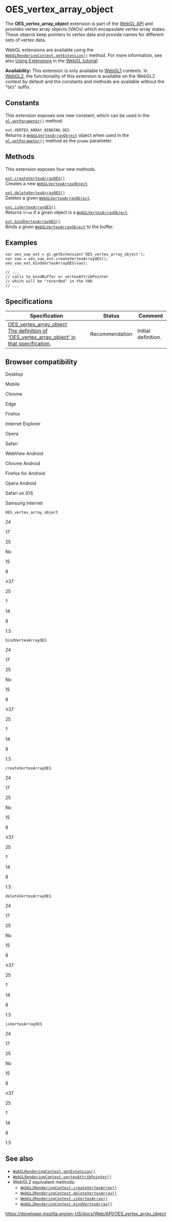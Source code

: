 OES\_vertex\_array\_object
==========================

The **OES\_vertex\_array\_object** extension is part of the [WebGL API](webgl_api) and provides vertex array objects (VAOs) which encapsulate vertex array states. These objects keep pointers to vertex data and provide names for different sets of vertex data.

WebGL extensions are available using the [`WebGLRenderingContext.getExtension()`](webglrenderingcontext/getextension) method. For more information, see also [Using Extensions](webgl_api/using_extensions) in the [WebGL tutorial](webgl_api/tutorial).

**Availability:** This extension is only available to [WebGL1](webglrenderingcontext) contexts. In [WebGL2](webgl2renderingcontext), the functionality of this extension is available on the WebGL2 context by default and the constants and methods are available without the "`OES`" suffix.

Constants
---------

This extension exposes one new constant, which can be used in the [`gl.getParameter()`](webglrenderingcontext/getparameter) method:

`ext.VERTEX_ARRAY_BINDING_OES`  
Returns a [`WebGLVertexArrayObject`](webglvertexarrayobject) object when used in the [`gl.getParameter()`](webglrenderingcontext/getparameter) method as the `pname` parameter.

Methods
-------

This extension exposes four new methods.

[`ext.createVertexArrayOES()`](oes_vertex_array_object/createvertexarrayoes)  
Creates a new [`WebGLVertexArrayObject`](webglvertexarrayobject).

[`ext.deleteVertexArrayOES()`](oes_vertex_array_object/deletevertexarrayoes)  
Deletes a given [`WebGLVertexArrayObject`](webglvertexarrayobject).

[`ext.isVertexArrayOES()`](oes_vertex_array_object/isvertexarrayoes)  
Returns `true` if a given object is a [`WebGLVertexArrayObject`](webglvertexarrayobject).

[`ext.bindVertexArrayOES()`](oes_vertex_array_object/bindvertexarrayoes)  
Binds a given [`WebGLVertexArrayObject`](webglvertexarrayobject) to the buffer.

Examples
--------

    var oes_vao_ext = gl.getExtension('OES_vertex_array_object');
    var vao = oes_vao_ext.createVertexArrayOES();
    oes_vao_ext.bindVertexArrayOES(vao);

    // ...
    // calls to bindBuffer or vertexAttribPointer
    // which will be "recorded" in the VAO
    // ...

Specifications
--------------

<table><thead><tr class="header"><th>Specification</th><th>Status</th><th>Comment</th></tr></thead><tbody><tr class="odd"><td><a href="https://www.khronos.org/registry/webgl/extensions/OES_vertex_array_object/">OES_vertex_array_object<br />
<span class="small">The definition of 'OES_vertex_array_object' in that specification.</span></a></td><td><span class="spec-rec">Recommendation</span></td><td>Initial definition.</td></tr></tbody></table>

Browser compatibility
---------------------

Desktop

Mobile

Chrome

Edge

Firefox

Internet Explorer

Opera

Safari

WebView Android

Chrome Android

Firefox for Android

Opera Android

Safari on IOS

Samsung Internet

`OES_vertex_array_object`

24

17

25

No

15

8

≤37

25

?

14

8

1.5

`bindVertexArrayOES`

24

17

25

No

15

8

≤37

25

?

14

8

1.5

`createVertexArrayOES`

24

17

25

No

15

8

≤37

25

?

14

8

1.5

`deleteVertexArrayOES`

24

17

25

No

15

8

≤37

25

?

14

8

1.5

`isVertexArrayOES`

24

17

25

No

15

8

≤37

25

?

14

8

1.5

See also
--------

-   [`WebGLRenderingContext.getExtension()`](webglrenderingcontext/getextension)
-   [`WebGLRenderingContext.vertexAttribPointer()`](webglrenderingcontext/vertexattribpointer)
-   WebGL2 equivalent methods:
    -   [`WebGL2RenderingContext.createVertexArray()`](webgl2renderingcontext/createvertexarray)
    -   [`WebGL2RenderingContext.deleteVertexArray()`](webgl2renderingcontext/deletevertexarray)
    -   [`WebGL2RenderingContext.isVertexArray()`](webgl2renderingcontext/isvertexarray)
    -   [`WebGL2RenderingContext.bindVertexArray()`](webgl2renderingcontext/bindvertexarray)

<a href="https://developer.mozilla.org/en-US/docs/Web/API/OES_vertex_array_object" class="_attribution-link">https://developer.mozilla.org/en-US/docs/Web/API/OES_vertex_array_object</a>
